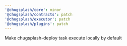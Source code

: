 ```yaml
---
'@chugsplash/core': minor
'@chugsplash/contracts': patch
'@chugsplash/executor': patch
'@chugsplash/plugins': patch
---
```


Make chugsplash-deploy task execute locally by default
